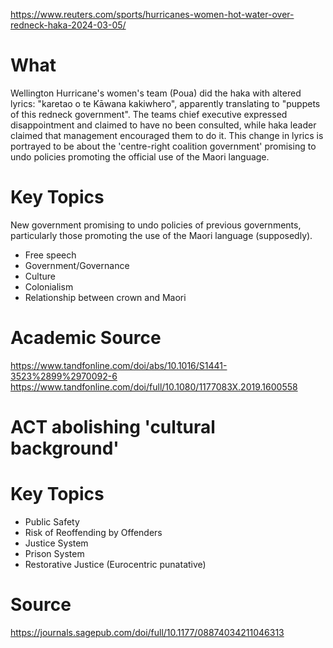 https://www.reuters.com/sports/hurricanes-women-hot-water-over-redneck-haka-2024-03-05/

# What
Wellington Hurricane's women's team (Poua) did the haka with altered lyrics: "karetao o te Kāwana kakiwhero", apparently translating to "puppets of this redneck government". The teams chief executive expressed disappointment and claimed to have no been consulted, while haka leader claimed that management encouraged them to do it. This change in lyrics is portrayed to be about the 'centre-right coalition government' promising to undo policies promoting the official use of the Maori language.

# Key Topics
New government promising to undo policies of previous governments, particularly those promoting the use of the Maori language (supposedly).
- Free speech
- Government/Governance
- Culture
- Colonialism
- Relationship between crown and Maori

# Academic Source
https://www.tandfonline.com/doi/abs/10.1016/S1441-3523%2899%2970092-6
https://www.tandfonline.com/doi/full/10.1080/1177083X.2019.1600558

# ACT abolishing 'cultural background'
# Key Topics
- Public Safety
- Risk of Reoffending by Offenders
- Justice System
- Prison System
- Restorative Justice
(Eurocentric punatative)
# Source
https://journals.sagepub.com/doi/full/10.1177/08874034211046313